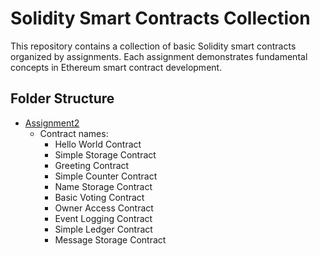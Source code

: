 # Solidity Smart Contracts Collection

This repository contains a collection of basic Solidity smart contracts organized by assignments. Each assignment demonstrates fundamental concepts in Ethereum smart contract development.

## Folder Structure


- [Assignment2](Assignment2)
  - Contract names:
    - Hello World Contract
    - Simple Storage Contract
    - Greeting Contract
    - Simple Counter Contract
    - Name Storage Contract
    - Basic Voting Contract
    - Owner Access Contract
    - Event Logging Contract
    - Simple Ledger Contract
    - Message Storage Contract
